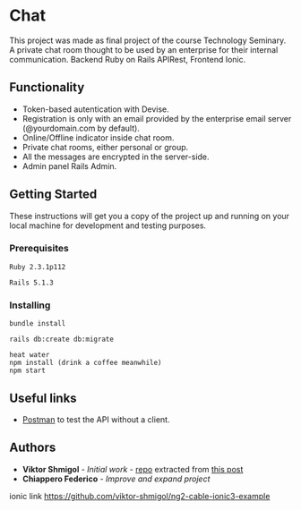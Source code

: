 # Chat

This project was made as final project of the course Technology Seminary. A private chat room thought to be used by an enterprise for their internal communication. Backend Ruby on Rails APIRest, Frontend Ionic.

## Functionality

* Token-based autentication with Devise.
* Registration is only with an email provided by the enterprise email server (@yourdomain.com by default).
* Online/Offline indicator inside chat room.
* Private chat rooms, either personal or group.
* All the messages are encrypted in the server-side.
* Admin panel Rails Admin.


## Getting Started

These instructions will get you a copy of the project up and running on your local machine for development and testing purposes.

### Prerequisites

```
Ruby 2.3.1p112

Rails 5.1.3
```

### Installing

```
bundle install

rails db:create db:migrate

heat water
npm install (drink a coffee meanwhile)
npm start
```    

## Useful links

* [Postman](https://www.getpostman.com/) to test the API without a client.

## Authors

* **Viktor Shmigol** - *Initial work* - [repo](https://github.com/viktor-shmigol/ng2-cable-example) extracted from [this post](https://blog.active-bridge.com/how-easily-integrate-rails-actioncable-into-your-angular2-ionic2-application)
* **Chiappero Federico** - *Improve and expand project*

ionic link https://github.com/viktor-shmigol/ng2-cable-ionic3-example